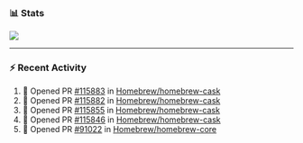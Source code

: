 ### :bar_chart: Stats

<a href="#">
  <img align="center" src="https://github-readme-stats.vercel.app/api?username=tuzi3040&show_icons=true&theme=dark" />
</a>

---

### :zap: Recent Activity

<!--START_SECTION:activity-->
1. 💪 Opened PR [#115883](https://github.com/Homebrew/homebrew-cask/pull/115883) in [Homebrew/homebrew-cask](https://github.com/Homebrew/homebrew-cask)
2. 💪 Opened PR [#115882](https://github.com/Homebrew/homebrew-cask/pull/115882) in [Homebrew/homebrew-cask](https://github.com/Homebrew/homebrew-cask)
3. 💪 Opened PR [#115855](https://github.com/Homebrew/homebrew-cask/pull/115855) in [Homebrew/homebrew-cask](https://github.com/Homebrew/homebrew-cask)
4. 💪 Opened PR [#115846](https://github.com/Homebrew/homebrew-cask/pull/115846) in [Homebrew/homebrew-cask](https://github.com/Homebrew/homebrew-cask)
5. 💪 Opened PR [#91022](https://github.com/Homebrew/homebrew-core/pull/91022) in [Homebrew/homebrew-core](https://github.com/Homebrew/homebrew-core)
<!--END_SECTION:activity-->
